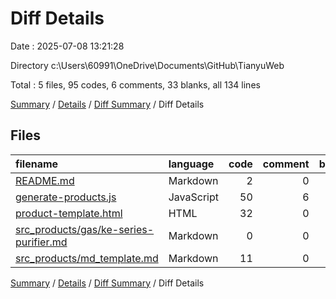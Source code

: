 # Diff Details

Date : 2025-07-08 13:21:28

Directory c:\\Users\\60991\\OneDrive\\Documents\\GitHub\\TianyuWeb

Total : 5 files,  95 codes, 6 comments, 33 blanks, all 134 lines

[Summary](results.md) / [Details](details.md) / [Diff Summary](diff.md) / Diff Details

## Files
| filename | language | code | comment | blank | total |
| :--- | :--- | ---: | ---: | ---: | ---: |
| [README.md](/README.md) | Markdown | 2 | 0 | 1 | 3 |
| [generate-products.js](/generate-products.js) | JavaScript | 50 | 6 | 15 | 71 |
| [product-template.html](/product-template.html) | HTML | 32 | 0 | 0 | 32 |
| [src\_products/gas/ke-series-purifier.md](/src_products/gas/ke-series-purifier.md) | Markdown | 0 | 0 | 1 | 1 |
| [src\_products/md\_template.md](/src_products/md_template.md) | Markdown | 11 | 0 | 16 | 27 |

[Summary](results.md) / [Details](details.md) / [Diff Summary](diff.md) / Diff Details